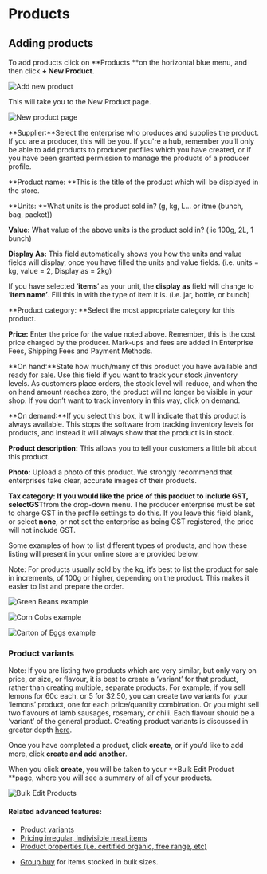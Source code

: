 # Products


## Adding products

To add products click on **Products **on the horizontal blue menu, and then click **+ New Product**.

![](https://openfoodnetwork.org/wp-content/uploads/2015/05/Add-new-product.png "Add new product")

This will take you to the New Product page.

![](https://openfoodnetwork.org/wp-content/uploads/2015/05/New-Product2.png "New product page")

**Supplier:**Select the enterprise who produces and supplies the product. If you are a producer, this will be you. If you're a hub, remember you’ll only be able to add products to producer profiles which you have created, or if you have been granted permission to manage the products of a producer profile.

**Product name: **This is the title of the product which will be displayed in the store.

**Units: **What units is the product sold in? \(g, kg, L… or itme \(bunch, bag, packet\)\)

**Value:** What value of the above units is the product sold in? \( ie 100g, 2L, 1 bunch\)

**Display As:** This field automatically shows you how the units and value fields will display, once you have filled the units and value fields. \(i.e. units = kg, value = 2, Display as = 2kg\)

If you have selected ‘**items**’ as your unit, the **display as** field will change to ‘**item name’**. Fill this in with the type of item it is. \(i.e. jar, bottle, or bunch\)

**Product category: **Select the most appropriate category for this product.

**Price:** Enter the price for the value noted above. Remember, this is the cost price charged by the producer. Mark-ups and fees are added in Enterprise Fees, Shipping Fees and Payment Methods.

**On hand:**State how much/many of this product you have available and ready for sale. Use this field if you want to track your stock /inventory levels. As customers place orders, the stock level will reduce, and when the on hand amount reaches zero, the product will no longer be visible in your shop. If you don’t want to track inventory in this way, click on demand.

**On demand:**If you select this box, it will indicate that this product is always available. This stops the software from tracking inventory levels for products, and instead it will always show that the product is in stock.

**Product description:** This allows you to tell your customers a little bit about this product.

**Photo:** Upload a photo of this product. We strongly recommend that enterprises take clear, accurate images of their products.

**Tax category: **If you would like the price of this product to include GST, select**GST**from the drop-down menu. The producer enterprise must be set to charge GST in the profile settings to do this. If you leave this field blank, or select **none**, or not set the enterprise as being GST registered, the price will not include GST.

Some examples of how to list different types of products, and how these listing will present in your online store are provided below.

Note: For products usually sold by the kg, it’s best to list the product for sale in increments, of 100g or higher, depending on the product. This makes it easier to list and prepare the order.

![](https://openfoodnetwork.org/wp-content/uploads/2015/05/Green-Beans1.png "Green Beans example")

![](https://openfoodnetwork.org/wp-content/uploads/2015/05/Corn-Cobs1.png "Corn Cobs example")

![](https://openfoodnetwork.org/wp-content/uploads/2015/05/Carton-of-Eggs1.png "Carton of Eggs example")

### Product variants

Note: If you are listing two products which are very similar, but only vary on price, or size, or flavour, it is best to create a ‘variant’ for that product, rather than creating multiple, separate products. For example, if you sell lemons for 60c each, or 5 for $2.50, you can create two variants for your ‘lemons’ product, one for each price/quantity combination. Or you might sell two flavours of lamb sausages, rosemary, or chili. Each flavour should be a ‘variant’ of the general product. Creating product variants is discussed in greater depth [here](/product-variants.md).

Once you have completed a product, click **create**, or if you’d like to add more, click **create and add another**.

When you click **create**,  you will be taken to your **Bulk Edit Product **page, where you will see a summary of all of your products.

![](https://openfoodnetwork.org/wp-content/uploads/2015/05/Bulk-Edit-Products1.png "Bulk Edit Products")

#### Related advanced features:

* [Product variants](/product-variants.md)
* [Pricing irregular, indivisible meat items](/pricing-irregular-indivisible-meat-items.md)
* [Product properties \(i.e. certified organic, free range, etc\)](/product-properties.md)
- [Group buy](/group-buy.md) for items stocked in bulk sizes.



